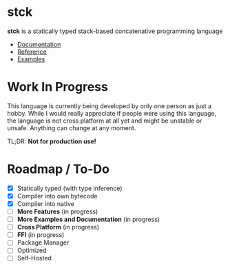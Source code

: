 # stck

**stck** is a statically typed stack-based concatenative programming language

- [Documentation](doc/01_GETTING_STARTED.md)
- [Reference](doc/REFERENCE.md)
- [Examples](examples/)

# Work In Progress

This language is currently being developed by only one person as just a hobby.
While I would really appreciate if people were using this language, the language is not cross platform at all yet and might be unstable or unsafe. Anything can change at any moment.

TL;DR: **Not for production use!**

# Roadmap / To-Do

- [x] Statically typed (with type inference)
- [x] Compiler into own bytecode
- [x] Compiler into native
- [ ] **More Features** (in progress)
- [ ] **More Examples and Documentation** (in progress)
- [ ] **Cross Platform** (in progress)
- [ ] **FFI** (in progress)
- [ ] Package Manager
- [ ] Optimized
- [ ] Self-Hosted
